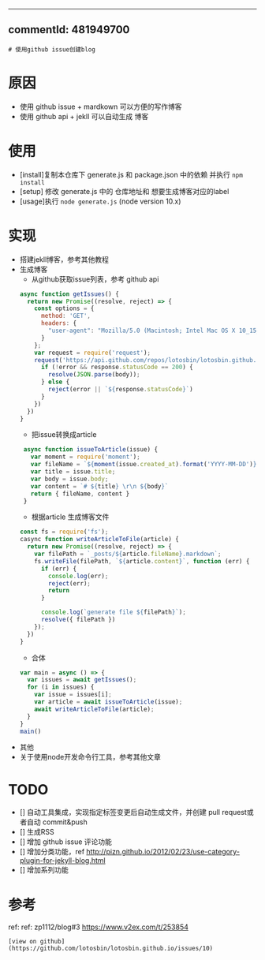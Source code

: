 ---
  commentId: 481949700
  ---
    # 使用github issue创建blog 
 # 原因
- 使用 github issue + mardkown 可以方便的写作博客
- 使用 github api + jekll 可以自动生成 博客

# 使用
- [install]复制本仓库下 generate.js 和 package.json 中的依赖 并执行 `npm install`
- [setup] 修改 generate.js 中的 仓库地址和 想要生成博客对应的label
- [usage]执行 `node generate.js` (node version 10.x)
## 

# 实现
- 搭建jekll博客，参考其他教程
- 生成博客
     - 从github获取issue列表，参考 github api 
     ```javascript
     async function getIssues() {
       return new Promise((resolve, reject) => {
         const options = {
           method: 'GET',
           headers: {
             "user-agent": "Mozilla/5.0 (Macintosh; Intel Mac OS X 10_15_0) AppleWebKit/537.36 (KHTML, like Gecko) Chrome/76.0.3809.100 Safari/537.36"
           }
         };
         var request = require('request');
         request('https://api.github.com/repos/lotosbin/lotosbin.github.io/issues?labels=published', options, function (error, response, body) {
           if (!error && response.statusCode == 200) {
             resolve(JSON.parse(body));
           } else {
             reject(error || `${response.statusCode}`)
           }
         })
       })
     }
    ```
    - 把issue转换成article
    ```javascript
     async function issueToArticle(issue) {
       var moment = require('moment');
       var fileName = `${moment(issue.created_at).format('YYYY-MM-DD')}-${issue.id}-${issue.title}`
       var title = issue.title;
       var body = issue.body;
       var content = `# ${title} \r\n ${body}`
       return { fileName, content }
     }
    ```
    - 根据article 生成博客文件
    ```javascript
    const fs = require('fs');
    casync function writeArticleToFile(article) {
      return new Promise((resolve, reject) => {
        var filePath = `_posts/${article.fileName}.markdown`;
        fs.writeFile(filePath, `${article.content}`, function (err) {
          if (err) {
            console.log(err);
            reject(err);
            return
          }

          console.log(`generate file ${filePath}`);
          resolve({ filePath })
        });
      })
    }
    ```
     - 合体
    ```javascript
    var main = async () => {
      var issues = await getIssues();
      for (i in issues) {
        var issue = issues[i];
        var article = await issueToArticle(issue);
        await writeArticleToFile(article);
      }
    }
    main()
    ```
- 其他
 - 关于使用node开发命令行工具，参考其他文章

# TODO
- [] 自动工具集成，实现指定标签变更后自动生成文件，并创建 pull request或者自动 commit&push
- []  生成RSS
- [] 增加 github issue 评论功能
- [] 增加分类功能，ref http://pizn.github.io/2012/02/23/use-category-plugin-for-jekyll-blog.html
- [] 增加系列功能

# 参考
ref:
ref: zp1112/blog#3
https://www.v2ex.com/t/253854
    
    [view on github](https://github.com/lotosbin/lotosbin.github.io/issues/10)
    